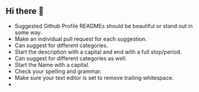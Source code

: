 ## Hi there 👋

<!--
**kauediniz01-gif/kauediniz01-gif** is a ✨ _special_ ✨ repository because its `README.md` (this file) appears on your GitHub profile.

Here are some ideas to get you started:

- 🔭 I’m currently working on ...
- 🌱 I’m currently learning ...
- 👯 I’m looking to collaborate on ...
- 🤔 I’m looking for help with ...
- 💬 Ask me about ...
- 📫 How to reach me: ...
- 😄 Pronouns: ...
- ⚡ Fun fact: ...
--> 

- Suggested Github Profile READMEs should be beautiful or stand out in some way.
- Make an individual pull request for each suggestion.
- Can suggest for different categories.
- Start the description with a capital and end with a full stop/period.
- Can suggest for different categories as well.
- Start the Name with a capital.
- Check your spelling and grammar.
- Make sure your text editor is set to remove trailing whitespace.
- 

